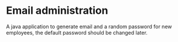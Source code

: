 # Email administration

A java application to generate email and a random password for new employees, the default password should be changed later.
